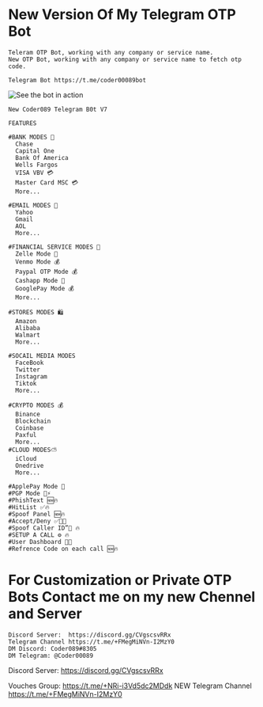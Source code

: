 # New Version Of My Telegram OTP Bot

    Teleram OTP Bot, working with any company or service name.
    New OTP Bot, working with any company or service name to fetch otp code. 
    
    Telegram Bot https://t.me/coder00089bot

![See the bot in action](https://user-images.githubusercontent.com/117955242/218443550-f28fed1b-b945-4061-993e-0f91ddd95fd3.jpeg)

    New Coder089 Telegram B0t V7
    
    FEATURES
    
    #BANK MODES 🏦
      Chase
      Capital One
      Bank Of America
      Wells Fargos
      VISA VBV 💳
      Master Card MSC 💳
      More...
    
    #EMAIL MODES 📧
      Yahoo
      Gmail
      AOL
      More...
    
    #FINANCIAL SERVICE MODES 📧
      Zelle Mode 🏦
      Venmo Mode 💰
      Paypal OTP Mode 💰
      Cashapp Mode 💸
      GooglePay Mode 💰
      More...
    
    #STORES MODES 🛍
      Amazon
      Alibaba
      Walmart
      More...
     
    #SOCAIL MEDIA MODES
      FaceBook
      Twitter
      Instagram
      Tiktok
      More...
    
    #CRYPTO MODES 💰
      Binance
      Blockchain
      Coinbase
      Paxful
      More...
    #CLOUD MODES⛅️
      iCloud
      Onedrive
      More...
    
    #ApplePay Mode 🍏
    #PGP Mode 📱⚡️
    #PhishText 🆕🔥
    #HitList ✅🔥
    #Spoof Panel 🆕🔥
    #Accept/Deny ✅📱🔥
    #Spoof Caller ID”🤡 🔥
    #SETUP A CALL ⚙️ 🔥
    #User Dashboard 📱🔥
    #Refrence Code on each call 🆕🔥


# For Customization or Private OTP Bots Contact me on my new Chennel and Server

    Discord Server:  https://discord.gg/CVgscsvRRx
    Telegram Channel https://t.me/+FMegMiNVn-I2MzY0
    DM Discord: Coder089#8305
    DM Telegram: @Coder00089
Discord Server: https://discord.gg/CVgscsvRRx

Vouches Group: https://t.me/+NRi-i3Vd5dc2MDdk
NEW Telegram Channel https://t.me/+FMegMiNVn-I2MzY0

